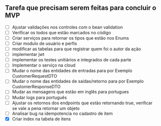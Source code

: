 ## Tarefa que precisam serem feitas para concluir o MVP

- [ ]  Ajustar validações nos controles com o bean validation
- [ ]  Verificar os todos que estão marcados no código
- [ ]  Criar serviços para retornar os tipos que estão nos Enums
- [ ]  Criar modulo de usuário e perfis
- [ ]  modificar as tabelas para que registrar quem foi o autor da ação
- [ ]  implementar jwt
- [ ]  implementar os testes unitiários e integrados de cada parte
- [ ]  Implementar o serviço na cloud
- [ ]  Mudar o nome das entidades de entradas para por Exemplo CustomerRequestDTO
- [ ]  Mudar o nome das entidades de saídas/retorno para por Exemplo CustomerResponseDTO
- [ ]  Mudar as mensagens que estão em inglês para portugues
- [ ]  Mudar logs para português
- [ ]  Ajustar os retornos dos endpoints que estão retornando true, verificar se vale a pena retornar um objeto
- [ ]  Analisar bug na idempotencia no cadastro de item
- [X] Criar index na tabela de itens
